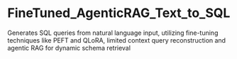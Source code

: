 # FineTuned_AgenticRAG_Text_to_SQL
Generates SQL queries from natural language input, utilizing fine-tuning techniques like PEFT and QLoRA, limited context query reconstruction and agentic RAG for dynamic schema retrieval
